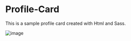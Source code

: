 # Profile-Card

This is a sample profile card created with Html and Sass.

![image](https://user-images.githubusercontent.com/83937997/139702850-f0ea47f6-cdbc-4bd0-a424-2145e74a8276.png)
